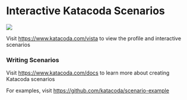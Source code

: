 # Interactive Katacoda Scenarios

[![](http://shields.katacoda.com/katacoda/vista/count.svg)](https://www.katacoda.com/vista "Get your profile on Katacoda.com")

Visit https://www.katacoda.com/vista to view the profile and interactive scenarios

### Writing Scenarios
Visit https://www.katacoda.com/docs to learn more about creating Katacoda scenarios

For examples, visit https://github.com/katacoda/scenario-example
